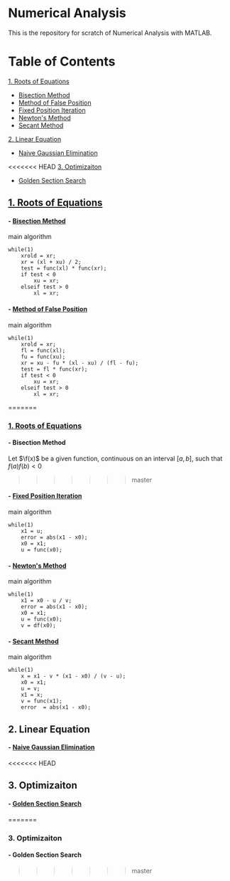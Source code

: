 # Numerical Analysis

 This is the repository for scratch of Numerical Analysis with MATLAB.

# Table of Contents
[1. Roots of Equations](#1-roots-of-equationshttpsgithubcomjunhyunbnumerical-analysisblobmaster1rootsofequationsreadmemd)
- [Bisection Method](https://en.wikipedia.org/wiki/Bisection_method)
- [Method of False Position](https://en.wikipedia.org/wiki/False_position_method)
- [Fixed Position Iteration](https://en.wikipedia.org/wiki/Fixed-point_iteration)
- [Newton's Method](https://en.wikipedia.org/wiki/Newton's_method)
- [Secant Method](https://en.wikipedia.org/wiki/Secant_method)

[2. Linear Equation](#2-linear-equation)
- [Naive Gaussian Elimination](https://en.wikipedia.org/wiki/Gaussian_elimination)

<<<<<<< HEAD
[3. Optimizaiton](#3-optimizaiton)
- [Golden Section Search](https://en.wikipedia.org/wiki/Golden-section_search)

## [1. Roots of Equations](https://github.com/JunhyunB/Numerical-Analysis/blob/master/1.%20Roots%20of%20Equations/README.md)
#### - [Bisection Method](https://en.wikipedia.org/wiki/Bisection_method)
main algorithm
```
while(1)
    xrold = xr;
    xr = (xl + xu) / 2;
    test = func(xl) * func(xr);
    if test < 0
        xu = xr;
    elseif test > 0
        xl = xr;
```
#### - [Method of False Position](https://en.wikipedia.org/wiki/False_position_method)
main algorithm
```
while(1)
    xrold = xr;
    fl = func(xl);
    fu = func(xu);
    xr = xu - fu * (xl - xu) / (fl - fu);
    test = fl * func(xr);
    if test < 0
        xu = xr;
    elseif test > 0
        xl = xr;
```
=======
### [1. Roots of Equations](https://github.com/JunhyunB/Numerical-Analysis/blob/master/Roots%20of%20Equations/README.md)
#### - Bisection Method  
Let $\f(x)$ be a given function, continuous on an interval $[a,b]$, such that $f(a)f(b)<0$

>>>>>>> master

#### - [Fixed Position Iteration](https://en.wikipedia.org/wiki/Fixed-point_iteration)
main algorithm
```
while(1)
    x1 = u;
    error = abs(x1 - x0);
    x0 = x1;
    u = func(x0);
```

#### - [Newton's Method](https://en.wikipedia.org/wiki/Newton%27s_method)
main algorithm
```
while(1)
    x1 = x0 - u / v;
    error = abs(x1 - x0);
    x0 = x1;
    u = func(x0);
    v = df(x0);
```

#### - [Secant Method](https://en.wikipedia.org/wiki/Secant_method)
main algorithm
```
while(1)
    x = x1 - v * (x1 - x0) / (v - u);
    x0 = x1;
    u = v;
    x1 = x;
    v = func(x1);
    error  = abs(x1 - x0);
```


## 2. Linear Equation  
#### - [Naive Gaussian Elimination](https://en.wikipedia.org/wiki/Gaussian_elimination)

<<<<<<< HEAD
## 3. Optimizaiton  
#### - [Golden Section Search](https://en.wikipedia.org/wiki/Golden-section_search)
=======
### 3. Optimizaiton  
#### - Golden Section Search
>>>>>>> master
